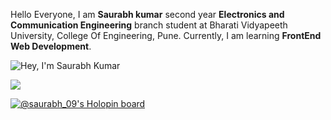 Hello Everyone, I am <b>Saurabh kumar</b> second year <b>Electronics and Communication Engineering</b> branch student at Bharati Vidyapeeth University, College Of Engineering, Pune. Currently, I am learning <b>FrontEnd Web Development</b>.


![Hey, I'm Saurabh Kumar](https://user-images.githubusercontent.com/89748411/159933378-64ed983f-c636-4741-8494-19536d1ebe9a.gif)

![](https://profile-readme-generator.com)

[![@saurabh_09's Holopin board](https://holopin.io/api/user/board?user=saurabh_09)](https://holopin.io/@saurabh_09)
